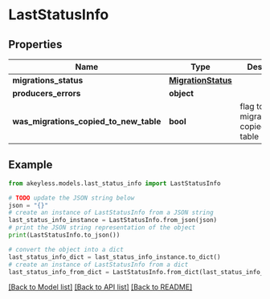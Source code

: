 # LastStatusInfo


## Properties

Name | Type | Description | Notes
------------ | ------------- | ------------- | -------------
**migrations_status** | [**MigrationStatus**](MigrationStatus.md) |  | [optional] 
**producers_errors** | **object** |  | [optional] 
**was_migrations_copied_to_new_table** | **bool** | flag to indicate migrationStatus copied to new table | [optional] 

## Example

```python
from akeyless.models.last_status_info import LastStatusInfo

# TODO update the JSON string below
json = "{}"
# create an instance of LastStatusInfo from a JSON string
last_status_info_instance = LastStatusInfo.from_json(json)
# print the JSON string representation of the object
print(LastStatusInfo.to_json())

# convert the object into a dict
last_status_info_dict = last_status_info_instance.to_dict()
# create an instance of LastStatusInfo from a dict
last_status_info_from_dict = LastStatusInfo.from_dict(last_status_info_dict)
```
[[Back to Model list]](../README.md#documentation-for-models) [[Back to API list]](../README.md#documentation-for-api-endpoints) [[Back to README]](../README.md)



